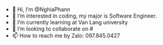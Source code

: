 - 👋 Hi, I’m @NghiaPhann
- 👀 I’m interested in coding, my major is Software Engineer.
- 🌱 I’m currently learning at Van Lang university
- 💞️ I’m looking to collaborate on #
- 📫 How to reach me by Zalo: 097.845.0427

<!---
NghiaPhann/NghiaPhann is a ✨ special ✨ repository because its `README.md` (this file) appears on your GitHub profile.
You can click the Preview link to take a look at your changes.
--->
